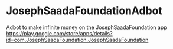 # JosephSaadaFoundationAdbot
Adbot to make infinite money on the JosephSaadaFoundation app
https://play.google.com/store/apps/details?id=com.JosephSaadaFoundation.JosephSaadaFoundation
